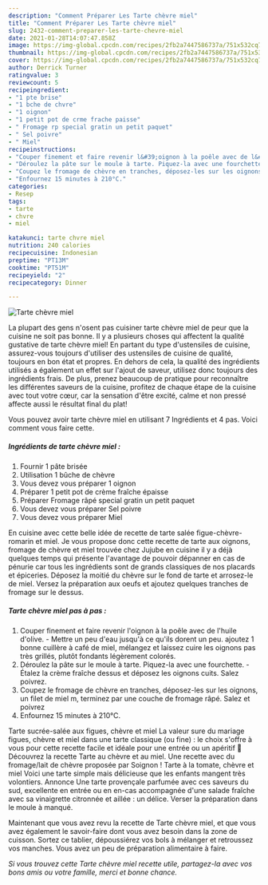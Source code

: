 ```yaml
---
description: "Comment Préparer Les Tarte chèvre miel"
title: "Comment Préparer Les Tarte chèvre miel"
slug: 2432-comment-preparer-les-tarte-chevre-miel
date: 2021-01-28T14:07:47.858Z
image: https://img-global.cpcdn.com/recipes/2fb2a7447586737a/751x532cq70/tarte-chevre-miel-photo-principale-de-la-recette.jpg
thumbnail: https://img-global.cpcdn.com/recipes/2fb2a7447586737a/751x532cq70/tarte-chevre-miel-photo-principale-de-la-recette.jpg
cover: https://img-global.cpcdn.com/recipes/2fb2a7447586737a/751x532cq70/tarte-chevre-miel-photo-principale-de-la-recette.jpg
author: Derrick Turner
ratingvalue: 3
reviewcount: 5
recipeingredient:
- "1 pte brise"
- "1 bche de chvre"
- "1 oignon"
- "1 petit pot de crme frache paisse"
- " Fromage rp special gratin un petit paquet"
- " Sel poivre"
- " Miel"
recipeinstructions:
- "Couper finement et faire revenir l&#39;oignon à la poêle avec de l&#39;huile d&#39;olive. Mettre un peu d&#39;eau jusqu&#39;à ce qu&#39;ils dorent un peu. ajoutez 1 bonne cuillère à café de miel, mélangez et laissez cuire les oignons pas très grillés, plutôt fondants légèrement colorés."
- "Déroulez la pâte sur le moule à tarte. Piquez-la avec une fourchette. Étalez la crème fraîche dessus et déposez les oignons cuits. Salez poivrez."
- "Coupez le fromage de chèvre en tranches, déposez-les sur les oignons, un filet de miel m, terminez par une couche de fromage râpé. Salez et poivrez"
- "Enfournez 15 minutes à 210°C."
categories:
- Resep
tags:
- tarte
- chvre
- miel

katakunci: tarte chvre miel 
nutrition: 240 calories
recipecuisine: Indonesian
preptime: "PT13M"
cooktime: "PT51M"
recipeyield: "2"
recipecategory: Dinner

---
```



![Tarte chèvre miel](https://img-global.cpcdn.com/recipes/2fb2a7447586737a/751x532cq70/tarte-chevre-miel-photo-principale-de-la-recette.jpg)

La plupart des gens n'osent pas cuisiner tarte chèvre miel de peur que la cuisine ne soit pas bonne. Il y a plusieurs choses qui affectent la qualité gustative de tarte chèvre miel! En partant du type d'ustensiles de cuisine, assurez-vous toujours d'utiliser des ustensiles de cuisine de qualité, toujours en bon état et propres. En dehors de cela, la qualité des ingrédients utilisés a également un effet sur l'ajout de saveur, utilisez donc toujours des ingrédients frais. De plus, prenez beaucoup de pratique pour reconnaître les différentes saveurs de la cuisine, profitez de chaque étape de la cuisine avec tout votre cœur, car la sensation d'être excité, calme et non pressé affecte aussi le résultat final du plat!

<!--inarticleads1-->

Vous pouvez avoir tarte chèvre miel en utilisant 7 Ingrédients et 4 pas. Voici comment vous faire cette.

##### Ingrédients de tarte chèvre miel :

1. Fournir 1 pâte brisée
1. Utilisation 1 bûche de chèvre
1. Vous devez vous préparer 1 oignon
1. Préparer 1 petit pot de crème fraîche épaisse
1. Préparer  Fromage râpé special gratin un petit paquet
1. Vous devez vous préparer  Sel poivre
1. Vous devez vous préparer  Miel


En cuisine avec cette belle idée de recette de tarte salée figue-chèvre-romarin et miel. Je vous propose donc cette recette de tarte aux oignons, fromage de chèvre et miel trouvée chez Jujube en cuisine il y a déjà quelques temps qui présente l&#39;avantage de pouvoir dépanner en cas de pénurie car tous les ingrédients sont de grands classiques de nos placards et épiceries. Déposez la moitié du chèvre sur le fond de tarte et arrosez-le de miel. Versez la préparation aux oeufs et ajoutez quelques tranches de fromage sur le dessus. 

<!--inarticleads2-->

##### Tarte chèvre miel pas à pas :

1. Couper finement et faire revenir l&#39;oignon à la poêle avec de l&#39;huile d&#39;olive. - Mettre un peu d&#39;eau jusqu&#39;à ce qu&#39;ils dorent un peu. ajoutez 1 bonne cuillère à café de miel, mélangez et laissez cuire les oignons pas très grillés, plutôt fondants légèrement colorés.
1. Déroulez la pâte sur le moule à tarte. Piquez-la avec une fourchette. - Étalez la crème fraîche dessus et déposez les oignons cuits. Salez poivrez.
1. Coupez le fromage de chèvre en tranches, déposez-les sur les oignons, un filet de miel m, terminez par une couche de fromage râpé. Salez et poivrez
1. Enfournez 15 minutes à 210°C.


Tarte sucrée-salée aux figues, chèvre et miel La valeur sure du mariage figues, chèvre et miel dans une tarte classique (ou fine) : le choix s&#39;offre à vous pour cette recette facile et idéale pour une entrée ou un apéritif 🙂 Découvrez la recette Tarte au chèvre et au miel. Une recette avec du fromage/lait de chèvre proposée par Soignon ! Tarte à la tomate, chèvre et miel Voici une tarte simple mais délicieuse que les enfants mangent très volontiers. Annonce Une tarte provençale parfumée avec ces saveurs du sud, excellente en entrée ou en en-cas accompagnée d&#39;une salade fraîche avec sa vinaigrette citronnée et aillée : un délice. Verser la préparation dans le moule à manqué. 

<!--inarticleads1-->

<p>
Maintenant que vous avez revu la recette de Tarte chèvre miel, et que vous avez également le savoir-faire dont vous avez besoin dans la zone de cuisson. Sortez ce tablier, dépoussiérez vos bols à mélanger et retroussez vos manches. Vous avez un peu de préparation alimentaire à faire.
</p>

<p>
<i>Si vous trouvez cette Tarte chèvre miel recette utile, partagez-la avec vos bons amis ou votre famille, merci et bonne chance.</i>
</p>
